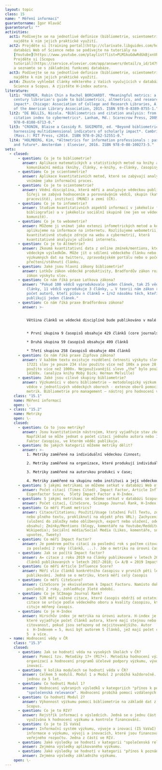 ```yaml
---
layout: topic
class: 15
name: " Měření informací"
guarantorname: Igor Hlaváč
guarantorurl: ""
activities:
  act1: Podívejte se na jednotlivé definice (bibliometrie, scientometrie, …) a
    najděte k nim jejich praktické využití.
  act2: Projděte si [training portal](http://clarivate.libguides.com/home) k
    databázi Web of Science nebo se podívejte na tutoriály na
    [Youtube](https://www.youtube.com/playlist?list=PLM1kuGdwRdGkBjxnVPR0PL5Y2zDuw9d1s).
    Projděte si [Scopus
    tutoriál](https://service.elsevier.com/app/answers/detail/a_id/14799/supporthub/scopus/)
    a seznamte se s základními funkcemi databáze.
  act3: Podívejte se na jednotlivé definice (bibliometrie, scientometrie, …) a
    najděte k nim jejich praktické využití.
  act4: Zkuste vyhledat články některého z Vašich vyučujících v databázích Web of
    Science a Scopus. A zjistěte H-index autora.
literature:
  lit1: "ROEMER, Robin Chin a Rachel BORCHARDT. *Meaningful metrics: a 21st
    century librarian's guide to bibliometrics, altmetrics, and research
    impact*. Chicago: Association of College and Research Libraries, A division
    of the American Library Association, 2015. ISBN 978-0-8389-8755-1."
  lit2: "DE BELLIS, Nicola. *Bibliometrics and citation analysis: from the Science
    citation index to cybermetrics*. Lanham, Md.: Scarecrow Press, 2009. ISBN
    978-0-8108-6713-0."
  lit3: "CRONIN, Blaise a Cassidy R. SUGIMOTO, ed. *Beyond bibliometrics:
    harnessing multidimensional indicators of scholarly impact*. Cambridge
    (Mass.): MIT Press, c2014. ISBN 978-0-262-52551-0."
  lit4: "HOLMBERG, Kim, *Altmetrics for information professionals : past, present
    and future*. Amsterdam : Elsevier, 2016. ISBN 978-0-08-100273-5."
sets:
  - closed:
      - question: Co je to bibliometrie?
        answer: Aplikace matematických a statistických metod na knihy a další
          komunikační média (knihy, články, e-knihy, e-články, časopisy.
      - question: Co je scientometrie?
        answer: Aplikace kvantitativních metod, které se zabývají analýzou vědy, kterou
          vnímáme jako informační proces.
      - question: Co je to scientometrie?
        answer: Vědní disciplína, která měří a analyzuje vědeckou publikační činnost.
          Šířeji se zabývá hodnocením a porovnáváním vědců, skupin (katedra,
          pracoviště), institucí (MUNI) a zemí (ČR).
      - question: Co je to infometrie?
        answer: Studium kvantitativních aspektů informací v jakékoliv formě (ne jen
          bibliografie) a v jakékoliv sociální skupině (ne jen ve vědecké
          komunitě).
      - question: Co je to webometrie?
        answer: Můžeme ji vnímat jako extenzi infometrických metod a konceptů, které
          aplikujeme na informace na internetu. Rozlišujeme webometrii, která
          kvantitativně studuje zdroje na webu a cybermetrií, která
          kvantitativně analyzuje užívání internetu.
      - question: Co je to Altmetrie?
        answer: Zkoumá kvantitativní data z online zmínek/mentions, které se vztahují k
          vědeckým výsledkům. Může jít o sdílení vědeckého článku nebo
          výzkumných dat na twitteru, zpravodajském portálu nebo o počet
          přečtení/stáhnutí článku.
      - question: Jaké jsou hlavní zákony bibliometrie?
        answer: Lotkův zákon vědecké produktivity, Bradfordův zákon rozptylu, Zipfův
          zákon výskytu slov.
      - question: Co nám říká praxe Lotkova zákona?
        answer: "Pokud 100 vědců vyprodukovalo jeden článek, tak 25 vědců vyprodukuje 2
          články, 11 vědců vyprodukuje 3 články, … V teorii nám zákon říká:
          počet autorů, kteří píšou n článků = 1/n2 násobku těch, kteří
          publikují jeden článek."
      - question: Co nám říká praxe Bradfordova zákona?
        answer: >-
          

          Většina článků ve vědecké disciplíně bude publikováno v malé skupině hlavních časopisů (core journals), zatímco zbytek článků je rozptýleno ve velkém počtu časopisů. Prakticky:


          * První skupina 9 časopisů obsahuje 429 článků (core journals)

          * Druhá skupina 59 časopisů obsahuje 499 článků

          * Třetí skupina 258 časopisů obsahuje 404 článků
      - question: Co nám říká praxe Zipfova zákona?
        answer: V každém textu existuje rozdělení četnosti výskytu slov. Z unikátních
          17221 slov je pouze 234 slov použito více než 100x a poue 28 slov je
          použito více než 1000x. Nejpoužívanější slovo „the“ bylo použito
          14169x. (analýza knihy Moby Dick; Herman Melville)
      - question: Jaké jsou cílové skupiny bibliometrie?
        answer: Výzkumníci v oboru bibliometrie – metodologický výzkum. Bibliometrie pro
          vědce v jednotlivých vědeckých oborech - extenze oborů pomocí různých
          metrik. Bibliometrie pro management – nástroj pro hodnocení vědy.
    class: "15.1"
    name: Měření informací
    open: \-
  - class: "15.2"
    name: Metriky
    open: \-
    closed:
      - question: Co to jsou metriky?
        answer: Jsou kvantitativním nástrojem, který vyjadřuje stav zkoumaného objektu.
          Například se může jednat o počet citací jednoho autora nebo Impakt
          Faktor časopisu, ve kterém věděc publikuje.
      - question: Do jakých kategorií můžeme metriky dělit?
        answer: >-
          1. Metriky zaměřené na individuální vědeckou činnost;

          2. Metriky zaměřené na organizace, které produkují individuální vědeckou činnost;

          3. Metriky zaměřené na autorskou produkci v čase;

          4. Metriky zaměřené na skupinu nebo instituci a její vědeckou produkci v čase.
      - question: S jakými metrikami se můžeme setkat v databázi Web of Science?
        answer: Počet citací (Times Cited), Impact Factor, Article Influence Score,
          Eigenfactor Score,  5letý Impact Factor a H-Index.
      - question: S jakými metrikami se můžeme setkat v databázi Scopus?
        answer: Počet citací, CiteScore, Scimago Journal Rank, H-Index, PlumX Metrics.
      - question: Co měří PlumX metrics?
        answer: Citace/Citations; Použití/Usage (stažení Full Textu, zobrazení abstraktu
          nebo plného textu, prokliknutí na objekt přes URL); Zachycení/Capture
          (uložení do záložky nebo oblíbených, export nebo uložení, odebírání
          obsahu); Zmínky/Mentions (blogy, komentáře na Youtube/Redditu,
          Wikipedia); Sociální média/Social Media (Likes, komentáře, sdílení,
          upvotes, Tweety)
      - question: Co měří Impact Factor?
        answer: Je poměrem počtu citací za poslední rok s počtem citovatelných objektů
          za poslední 2 roky (článků, ...). Jde o metriku na úrovni časopisu.
      - question: Jak se počítá Impact factor?
        answer: A= citace z roku 2019 na články publikované v letech 2017-2018; B= počet
          článků publikovaných v letech 2017-2018; C= A/B = 2019 Impact Factor
      - question: Co měří Article Influence Score?
        answer: Měří vliv článků konkrétního časopisu v prvních pěti letech od jeho
          publikování. Jedná se o metriku, která měří celý časopis
      - question: Co měří CiteScore?
        answer: CiteScore je ekvivalentem k Impact Factoru. Namísto dokumentů za
          poslední 2 roky, zohledňuje 3leté období.
      - question: Co je SCImago Journal Rank?
        answer: SJR měří vážené citace, které časopis obdrží od ostatních článků. Váha
          citace se určuje podle vědeckého oboru a kvality časopisu, který
          cituje měřený časopis.
      - question: Co je H-Index
        answer: Hirschův index je metrika na úrovni autora. H-index je pořadové číslo,
          které vyjadřuje počet článků autora, které mají stejnou nebo vyšší
          citovanost, pokud jsou seřazeny od nejcitovanějšího. Autor
          s  H-Indexem = 5, musí být autorem 5 článků, jež mají počet citací
          5  a více.
  - name: Hodnocení vědy v ČR
    class: "15.3"
    closed:
      - question: Jak se hodnotí věda na vysokých školách v ČR?
        answer: Pomocí tzv. Metodiky 17+ (M17+). Metodika hodnocení výzkumných
          organizací a hodnocení programů účelové podpory výzkumu, vývoje a
          inovací.
      - question: V kolika modulech se hodnotí věda v ČR?
        answer: Celkem 5 modulů. Modul 1 a Modul 2 probíhá každoročně. Modul 3-5 probíhá
          jednou za 5 let.
      - question: Co hodnotí Modul 1?
        answer: Hodnocení vybraných výsledků v kategoriích "přínos k poznání" a
          "společenská relevance". Hodnocení probíhá pomocí vzdálených recenzí.
      - question: Co hodnotí Modul 2?
        answer: Výkonnost výzkumu pomocí bibliometrie na základě dat z Web of Science a
          Scopus.
      - question: Co je to RIV?
        answer: Rejstřík informací o výsledcích. Jedná se o jednu část ISVaVaI, která je
          využívána k hodnocení výzkumu a kontrole financování.
      - question: Co je to IS VaVaI
        answer: Informační systém výzkumu, vývoje a inovací (IS VaVaI) obsahuje
          informace o výzkumu, vývoji a inovacích, které jsou financovány z
          veřejného rozpočtu. Jedna z částí ve RIV.
      - question: Jaké výsledky se hodnotí v kategorii "společenská relevance"?
        answer: Zejména výsledky aplikovaného výzkumu.
      - question: Jaké výsledky se hodnotí v kategorii "přínos k poznání"?
        answer: Zejména výsledky základního výzkumu.
    open: \-
---
```

